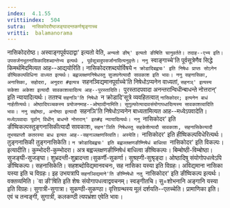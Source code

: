 ```yaml
---
index:  4.1.55
vrittiindex:  504
sutra:  नासिकोदरौष्ठजङ्घादन्तकर्णश्रृङ्गाच्च
vritti:  balamanorama 
---
```


नासिकोदरोष्ठ। अस्वाङ्गपूर्वपदाद्वा' इत्यतो वेति, `अन्यतो ङीष्' इत्यतो ङीषिति चानुवर्तते। तदाह--एभ्य इति। उपसर्जनभूतनासिकादिशब्दान्तेभ्य इत्यर्थः , पूर्वसूत्रादुपसर्जानादित्यनुवृत्तेः। ननु `स्वाङ्गाच्चे'ति पूर्वसूत्रेणैव सिद्धे किमर्थमिदमित्यत आह--आद्ययोरिति। नासिकोदरशब्दयोर्विषये `न क्रोडादिबह्वचः' इति निषेधः प्राप्तः सोऽनेन ङीष्विकल्पविधिना वाध्यत इत्यर्थः। बह्वज्लक्षणनिषेधस्तु सुजघनेत्यादौ सावकाश इति भावः। ननु सहनासिका, अनासिका, सहोदरा, अनुदरा #इत्यत्र `सहनञ्विद्यमानपूर्वाच्चे'ति निषेधोऽप्यनेन वाध्यतां, `सहनञ्' इत्यस्य सकेशा अकेशा इत्यादौ सावकाशत्वादित्य आह--पुरस्तादिति। `पुरस्तादपवादा अनन्तरान्विधीन्बाधन्ते नोत्तरान्' इति न्यायादित्यर्थः। ततश्च `सहनञि'ति निषेधो `न क्रोडादि'सूत्रे व्यवहितत्वात् `नासिकोदर; इत्यनेन बाधं नार्हतीत्यर्थः। ओष्ठादिपञ्चकस्य प्रयोजनमाह--ओष्ठादीनामिति। सुगुल्फोत्यादावसंयोगापधादित्यस्य सावकाशत्वादिति भावः। ननु सहोष्ठा, अनोष्ठा इत्यादौ `सहनञि'ति निषेधोऽप्यनेन बाध्यतामित्यत आह--मध्येऽपवादेति। `मध्येऽपवादाः पूर्वान् विधीन् बाधन्ते नोत्तरान्' इत#इ न्यायादित्यर्थः। ननु `नासिकोदर' इति ङीष्विकल्पस्तुङ्गनासिकीत्यादौ सावकाशः, `सहन'ञिति निषेधस्तु सहकेशेत्यादौ सावकाशः, सहनासिकेत्यादौ तूभयप्राप्तौ कतरस्या बाध इत्यत आह--सहनञ्लक्षणस्त्विति। अस्येति। `नासिकोदर' इति हीष्विकल्पविधेरित्यर्थः। तुङ्गनासिकी तुङ्गनासिकेति। `न क्रोडादिबह्वचः' इति बह्वज्लक्षणङीष्निषेधं बाधित्वा `नासिकोदर' इति विकल्पः। इत्यादीति। कुम्भोदरी-कुम्भोदरा। अत्र बह्वज्लक्षणङीष्निषेधं बाधित्वा ङीष्विकल्पः। बिम्बोष्ठी-विम्बोष्ठा। सुजङ्घी-सुजङ्घा। शुभ्रदन्ती-शुब्रादन्ता।सुकर्णी-सुकर्णा। सुश्रह्गी-सुश्रृङ्दा। ओष्ठादिषु संयोगोपधत्वेऽपि ङीष्विकल्पः। सहनासिकेति। सहशब्दोविद्यमानवचनः, सह नासिका यस्या इति विग्रहः। अविद्यमाना नासिका यस्या इति च विग्रहः। इह उभयत्रापि `सहनञ्विद्यमाने'ति ङीष्निषेधो नतु `नासिकोदर' इति ङीष्विकल्प इत्यर्थः। वक्तव्यमिति। `वा ङी'षिति इति शेषः संयोगापधत्वाद्ववचनम्। स्वङ्गीतचि। सु=शोभनानि अङ्गानि यस्या इति विग्रहः। सुगात्री-सुगात्रा। सुकण्ठी-सुकण्ठा। वृत्तिग्रन्थस्य मूलं दर्शयति--एतच्चेति। प्रामाणिका इति। एवं च तन्वङ्गी, सुगात्री, कलकण्ठी त्यपभ्रंशा एवेति भावः।


